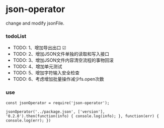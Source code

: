 # json-operator
change and modify jsonFile.



### todoList

- TODO: 1、增加导出出口   ☑
- TODO: 2、增加JSON文件单独的读取和写入接口
- TODO: 3、增加JSON文件内容清空流程的事物回滚
- TODO: 4、增加单元测试
- TODO: 5、增加字符输入安全检查
- TODO: 6、考虑增加批量操作减少fs.open次数


### use

`const jsonOperator = require('json-operator');`

`jsonOperator('../package.json', ['version'], '0.2.0').then(function(info) {
  console.log(info);
}, function(err) {
  console.log(err);
})`
